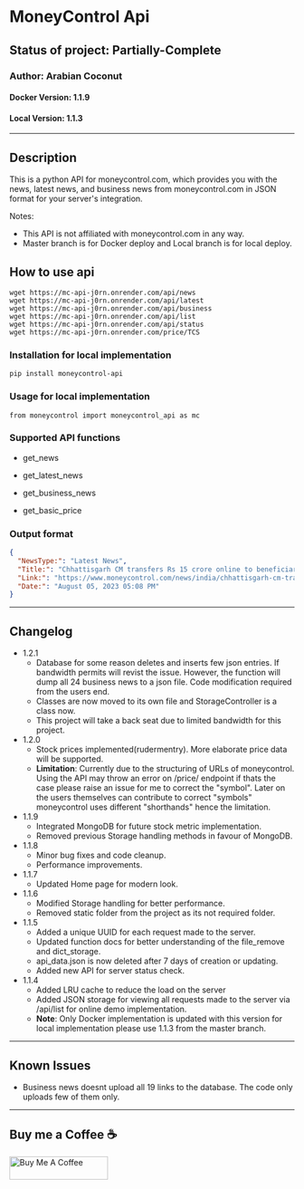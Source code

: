 # MoneyControl Api

## Status of project: **Partially-Complete**

### Author: Arabian Coconut

#### Docker Version: 1.1.9

#### Local Version: 1.1.3

---

## Description

This is a python API for moneycontrol.com, which provides you with the news, latest news, and
business news from moneycontrol.com in JSON format for your server's integration.

Notes:

- This API is not affiliated with moneycontrol.com in any way.
- Master branch is for Docker deploy and Local branch is for local deploy.

## How to use api

```shell
wget https://mc-api-j0rn.onrender.com/api/news
wget https://mc-api-j0rn.onrender.com/api/latest
wget https://mc-api-j0rn.onrender.com/api/business
wget https://mc-api-j0rn.onrender.com/api/list
wget https://mc-api-j0rn.onrender.com/api/status
wget https://mc-api-j0rn.onrender.com/price/TCS
```

### Installation for local implementation

`pip install moneycontrol-api`

### Usage for local implementation

`from moneycontrol import moneycontrol_api as mc`

### Supported API functions

- get_news

- get_latest_news

- get_business_news

- get_basic_price

### Output format

```json
{
  "NewsType:": "Latest News",
  "Title:": "Chhattisgarh CM transfers Rs 15 crore online to beneficiaries as part of Godhan Nyay Yojana",
  "Link:": "https://www.moneycontrol.com/news/india/chhattisgarh-cm-transfers-rs-15-crore-online-to-beneficiaries-as-part-of-godhan-nyay-yojana-11103381.html",
  "Date:": "August 05, 2023 05:08 PM"
}
```

---

## Changelog

- 1.2.1
  - Database for some reason deletes and inserts few json entries. If bandwidth permits will revist the issue. However, the function will dump all 24 business news to a json file. Code modification required from the users end.
  - Classes are now moved to its own file and StorageController is a class now.
  - This project will take a back seat due to limited bandwidth for this project.
- 1.2.0
  - Stock prices implemented(rudermentry). More elaborate price data will be supported.
  - **Limitation**: Currently due to the structuring of URLs of moneycontrol. Using the API may throw an error on /price/ endpoint if thats the case please raise an issue for me to correct the "symbol". Later on the users themselves can contribute to correct "symbols" moneycontrol uses different "shorthands" hence the limitation.
- 1.1.9
  - Integrated MongoDB for future stock metric implementation.
  - Removed previous Storage handling methods in favour of MongoDB.
- 1.1.8
  - Minor bug fixes and code cleanup.
  - Performance improvements.
- 1.1.7
  - Updated Home page for modern look.
- 1.1.6
  - Modified Storage handling for better performance.
  - Removed static folder from the project as its not required folder.
- 1.1.5
  - Added a unique UUID for each request made to the server.
  - Updated function docs for better understanding of the file_remove and dict_storage.
  - api_data.json is now deleted after 7 days of creation or updating.
  - Added new API for server status check.
- 1.1.4
  - Added LRU cache to reduce the load on the server
  - Added JSON storage for viewing all requests made to the server via /api/list for online demo implementation.
  - **Note**: Only Docker implementation is updated with this version for local implementation please use 1.1.3 from the master branch.

---

## Known Issues

- Business news doesnt upload all 19 links to the database. The code only uploads few of them only.

---

## Buy me a Coffee :coffee:

<a href="https://www.buymeacoffee.com/arabiancoconut" target="_blank"><img src="https://cdn.buymeacoffee.com/buttons/default-orange.png" alt="Buy Me A Coffee" height="41" width="174"></a>

